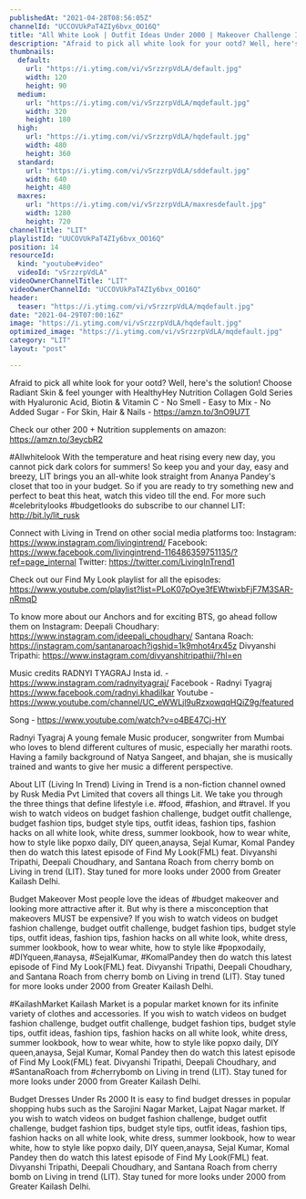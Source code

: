 ```yaml
---
publishedAt: "2021-04-28T08:56:05Z"
channelId: "UCCOVUkPaT4ZIy6bvx_OO16Q"
title: "All White Look | Outfit Ideas Under 2000 | Makeover Challenge In Greater Kailash Delhi | FML #25"
description: "Afraid to pick all white look for your ootd? Well, here's the solution! \nChoose Radiant Skin & feel younger with HealthyHey Nutrition Collagen Gold Series with Hyaluronic Acid, Biotin & Vitamin C - No Smell - Easy to Mix - No Added Sugar - For Skin, Hair & Nails - https://amzn.to/3nO9U7T\n\nCheck our other 200 + Nutrition supplements on amazon: https://amzn.to/3eycbR2\n\n#Allwhitelook\nWith the temperature and heat rising every new day, you cannot pick dark colors for summers! So keep you and your day, easy and breezy, LIT brings you an all-white look straight from Ananya Pandey's closet that too in your budget.\nSo if you are ready to try something new and perfect to beat this heat, watch this video till the end. For more such #celebritylooks #budgetlooks do subscribe to our channel LIT: http://bit.ly/lit_rusk\n\nConnect with Living in Trend on other social media platforms too: \nInstagram: https://www.instagram.com/livingintrend/ \nFacebook: https://www.facebook.com/livingintrend-116486359751135/?ref=page_internal \nTwitter: https://twitter.com/LivingInTrend1\n\nCheck out our Find My Look playlist for all the episodes: https://www.youtube.com/playlist?list=PLoK07pOye3fEWtwixbFjF7M3SAR-nRmqD\n \nTo know more about our Anchors and for exciting BTS, go ahead follow them on Instagram: \nDeepali Choudhary: https://www.instagram.com/ideepali_choudhary/ \nSantana Roach: https://instagram.com/santanaroach?igshid=1k9mhot4rx45z\nDivyanshi Tripathi: https://www.instagram.com/divyanshitripathii/?hl=en\n\nMusic credits\nRADNYI TYAGRAJ\nInsta id. - https://www.instagram.com/radnyityagraj/\nFacebook - Radnyi Tyagraj https://www.facebook.com/radnyi.khadilkar\nYoutube - https://www.youtube.com/channel/UC_eWWLjl9uRzxowqqHQiZ9g/featured\n\nSong - https://www.youtube.com/watch?v=o4BE47Cj-HY\n\nRadnyi Tyagraj\nA young female Music producer, songwriter from Mumbai who loves to blend different cultures of music, especially her marathi roots. \nHaving a family background of Natya Sangeet, and bhajan, she is musically trained and wants to give her music a different perspective.\n\nAbout LIT (Living In Trend)\nLiving in Trend is a non-fiction channel owned by Rusk Media Pvt Limited that covers all things Lit.  We take you through the three things that define lifestyle i.e. #food, #fashion, and #travel. If you wish to watch videos on budget fashion challenge, budget outfit challenge, budget fashion tips, budget style tips, outfit ideas, fashion tips, fashion hacks on all white look, white dress, summer lookbook, how to wear white, how to style like popxo daily, DIY queen,anaysa, Sejal Kumar, Komal Pandey then do watch this latest episode of Find My Look(FML) feat. Divyanshi Tripathi, Deepali Choudhary, and Santana Roach from cherry bomb on Living in trend (LIT). Stay tuned for more looks under 2000 from Greater Kailash Delhi.\n\nBudget Makeover\nMost people love the ideas of #budget makeover and looking more attractive after it. But why is there a misconception that makeovers MUST be expensive? If you wish to watch videos on budget fashion challenge, budget outfit challenge, budget fashion tips, budget style tips, outfit ideas, fashion tips, fashion hacks on all white look, white dress, summer lookbook, how to wear white, how to style like #popxodaily, #DIYqueen,#anaysa, #SejalKumar, #KomalPandey then do watch this latest episode of Find My Look(FML) feat. Divyanshi Tripathi, Deepali Choudhary, and Santana Roach from cherry bomb on Living in trend (LIT). Stay tuned for more looks under 2000 from Greater Kailash Delhi.\n\n#KailashMarket\nKailash Market is a popular market known for its infinite variety of clothes and accessories. If you wish to watch videos on budget fashion challenge, budget outfit challenge, budget fashion tips, budget style tips, outfit ideas, fashion tips, fashion hacks on all white look, white dress, summer lookbook, how to wear white, how to style like popxo daily, DIY queen,anaysa, Sejal Kumar, Komal Pandey then do watch this latest episode of Find My Look(FML) feat. Divyanshi Tripathi, Deepali Choudhary, and #SantanaRoach from #cherrybomb on Living in trend (LIT). Stay tuned for more looks under 2000 from Greater Kailash Delhi.\n\nBudget Dresses Under Rs 2000\nIt is easy to find budget dresses in popular shopping hubs such as the Sarojini Nagar Market, Lajpat Nagar market. If you wish to watch videos on budget fashion challenge, budget outfit challenge, budget fashion tips, budget style tips, outfit ideas, fashion tips, fashion hacks on all white look, white dress, summer lookbook, how to wear white, how to style like popxo daily, DIY queen,anaysa, Sejal Kumar, Komal Pandey then do watch this latest episode of Find My Look(FML) feat. Divyanshi Tripathi, Deepali Choudhary, and Santana Roach from cherry bomb on Living in trend (LIT). Stay tuned for more looks under 2000 from Greater Kailash Delhi."
thumbnails:
  default:
    url: "https://i.ytimg.com/vi/vSrzzrpVdLA/default.jpg"
    width: 120
    height: 90
  medium:
    url: "https://i.ytimg.com/vi/vSrzzrpVdLA/mqdefault.jpg"
    width: 320
    height: 180
  high:
    url: "https://i.ytimg.com/vi/vSrzzrpVdLA/hqdefault.jpg"
    width: 480
    height: 360
  standard:
    url: "https://i.ytimg.com/vi/vSrzzrpVdLA/sddefault.jpg"
    width: 640
    height: 480
  maxres:
    url: "https://i.ytimg.com/vi/vSrzzrpVdLA/maxresdefault.jpg"
    width: 1280
    height: 720
channelTitle: "LIT"
playlistId: "UUCOVUkPaT4ZIy6bvx_OO16Q"
position: 14
resourceId:
  kind: "youtube#video"
  videoId: "vSrzzrpVdLA"
videoOwnerChannelTitle: "LIT"
videoOwnerChannelId: "UCCOVUkPaT4ZIy6bvx_OO16Q"
header:
  teaser: "https://i.ytimg.com/vi/vSrzzrpVdLA/mqdefault.jpg"
date: "2021-04-29T07:00:16Z"
image: "https://i.ytimg.com/vi/vSrzzrpVdLA/hqdefault.jpg"
optimized_image: "https://i.ytimg.com/vi/vSrzzrpVdLA/mqdefault.jpg"
category: "LIT"
layout: "post"

---
```

Afraid to pick all white look for your ootd? Well, here's the solution! 
Choose Radiant Skin & feel younger with HealthyHey Nutrition Collagen Gold Series with Hyaluronic Acid, Biotin & Vitamin C - No Smell - Easy to Mix - No Added Sugar - For Skin, Hair & Nails - https://amzn.to/3nO9U7T

Check our other 200 + Nutrition supplements on amazon: https://amzn.to/3eycbR2

#Allwhitelook
With the temperature and heat rising every new day, you cannot pick dark colors for summers! So keep you and your day, easy and breezy, LIT brings you an all-white look straight from Ananya Pandey's closet that too in your budget.
So if you are ready to try something new and perfect to beat this heat, watch this video till the end. For more such #celebritylooks #budgetlooks do subscribe to our channel LIT: http://bit.ly/lit_rusk

Connect with Living in Trend on other social media platforms too: 
Instagram: https://www.instagram.com/livingintrend/ 
Facebook: https://www.facebook.com/livingintrend-116486359751135/?ref=page_internal 
Twitter: https://twitter.com/LivingInTrend1

Check out our Find My Look playlist for all the episodes: https://www.youtube.com/playlist?list=PLoK07pOye3fEWtwixbFjF7M3SAR-nRmqD
 
To know more about our Anchors and for exciting BTS, go ahead follow them on Instagram: 
Deepali Choudhary: https://www.instagram.com/ideepali_choudhary/ 
Santana Roach: https://instagram.com/santanaroach?igshid=1k9mhot4rx45z
Divyanshi Tripathi: https://www.instagram.com/divyanshitripathii/?hl=en

Music credits
RADNYI TYAGRAJ
Insta id. - https://www.instagram.com/radnyityagraj/
Facebook - Radnyi Tyagraj https://www.facebook.com/radnyi.khadilkar
Youtube - https://www.youtube.com/channel/UC_eWWLjl9uRzxowqqHQiZ9g/featured

Song - https://www.youtube.com/watch?v=o4BE47Cj-HY

Radnyi Tyagraj
A young female Music producer, songwriter from Mumbai who loves to blend different cultures of music, especially her marathi roots. 
Having a family background of Natya Sangeet, and bhajan, she is musically trained and wants to give her music a different perspective.

About LIT (Living In Trend)
Living in Trend is a non-fiction channel owned by Rusk Media Pvt Limited that covers all things Lit.  We take you through the three things that define lifestyle i.e. #food, #fashion, and #travel. If you wish to watch videos on budget fashion challenge, budget outfit challenge, budget fashion tips, budget style tips, outfit ideas, fashion tips, fashion hacks on all white look, white dress, summer lookbook, how to wear white, how to style like popxo daily, DIY queen,anaysa, Sejal Kumar, Komal Pandey then do watch this latest episode of Find My Look(FML) feat. Divyanshi Tripathi, Deepali Choudhary, and Santana Roach from cherry bomb on Living in trend (LIT). Stay tuned for more looks under 2000 from Greater Kailash Delhi.

Budget Makeover
Most people love the ideas of #budget makeover and looking more attractive after it. But why is there a misconception that makeovers MUST be expensive? If you wish to watch videos on budget fashion challenge, budget outfit challenge, budget fashion tips, budget style tips, outfit ideas, fashion tips, fashion hacks on all white look, white dress, summer lookbook, how to wear white, how to style like #popxodaily, #DIYqueen,#anaysa, #SejalKumar, #KomalPandey then do watch this latest episode of Find My Look(FML) feat. Divyanshi Tripathi, Deepali Choudhary, and Santana Roach from cherry bomb on Living in trend (LIT). Stay tuned for more looks under 2000 from Greater Kailash Delhi.

#KailashMarket
Kailash Market is a popular market known for its infinite variety of clothes and accessories. If you wish to watch videos on budget fashion challenge, budget outfit challenge, budget fashion tips, budget style tips, outfit ideas, fashion tips, fashion hacks on all white look, white dress, summer lookbook, how to wear white, how to style like popxo daily, DIY queen,anaysa, Sejal Kumar, Komal Pandey then do watch this latest episode of Find My Look(FML) feat. Divyanshi Tripathi, Deepali Choudhary, and #SantanaRoach from #cherrybomb on Living in trend (LIT). Stay tuned for more looks under 2000 from Greater Kailash Delhi.

Budget Dresses Under Rs 2000
It is easy to find budget dresses in popular shopping hubs such as the Sarojini Nagar Market, Lajpat Nagar market. If you wish to watch videos on budget fashion challenge, budget outfit challenge, budget fashion tips, budget style tips, outfit ideas, fashion tips, fashion hacks on all white look, white dress, summer lookbook, how to wear white, how to style like popxo daily, DIY queen,anaysa, Sejal Kumar, Komal Pandey then do watch this latest episode of Find My Look(FML) feat. Divyanshi Tripathi, Deepali Choudhary, and Santana Roach from cherry bomb on Living in trend (LIT). Stay tuned for more looks under 2000 from Greater Kailash Delhi.